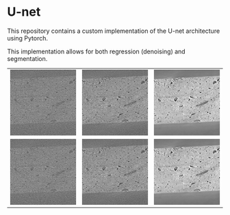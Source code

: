 # U-net

This repository contains a custom implementation of the U-net architecture using Pytorch. 

This implementation allows for both regression (denoising) and segmentation. 
<table>
  <tr>
    <td> <img src="images/denoise_01_input.png" width=250px> </td>
    <td> <img src="images/denoise_02_target.png" width=250px> </td>
    <td> <img src="images/denoise_03_unet.png" width=250px> </td>
  </tr>
  <tr>
    <td> <img src="images/denoise_01_input.png" width=250px> </td>
    <td> <img src="images/denoise_02_target.png" width=250px> </td>
    <td> <img src="images/denoise_03_unet.png" width=250px> </td>
  </tr>
 <table>
  
